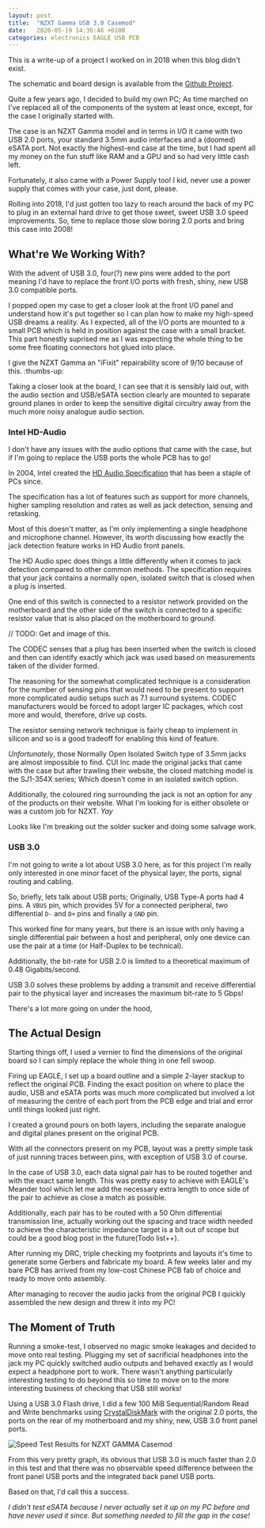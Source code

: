 ```yaml
---
layout: post
title:  "NZXT Gamma USB 3.0 Casemod"
date:   2020-05-19 14:36:46 +0100
categories: electronics EAGLE USB PCB
---
```

This is a write-up of a project I worked on in 2018 when this blog didn't exist.

The schematic and board design is available from the [Github Project](
https://github.com/bartlettD/nzxt-gamma-usb3).

Quite a few years ago, I decided to build my own PC; As time marched on I've 
replaced all of the components of the system at least once, except, for the case
 I originally started with.

The case is an NZXT Gamma model and in terms in I/O it came with two USB 2.0 
ports, your standard 3.5mm audio interfaces and a (doomed) eSATA port. Not 
exactly the highest-end case at the time, but I had spent all my money on the 
fun stuff like RAM and a GPU and so had very little cash left.

Fortunately, it also came with a Power Supply too! I kid, never use a power 
supply that comes with your case, just dont, please.

Rolling into 2018, I'd just gotten too lazy to reach around the back of my PC to
plug in an external hard drive to get those sweet, sweet USB 3.0 speed 
improvements. So, time to replace those slow boring 2.0 ports and bring this 
 case into 2008!

## What're We Working With?

With the advent of USB 3.0, four(?) new pins were added to the port meaning I'd 
have to replace the front I/O ports with fresh, shiny, new USB 3.0 compatible 
ports.

I popped open my case to get a closer look at the front I/O panel and understand 
how it's put together so I can plan how to make my high-speed USB dreams a 
reality. As I expected, all of the I/O ports are mounted to a small PCB which is 
held in position against the case with a small bracket. This part honestly 
suprised me as I was expecting the whole thing to be some free 
floating connectors hot glued into place.

I give the NZXT Gamma an "iFixit" repairability score of 9/10 because of this.
:thumbs-up:

Taking a closer look at the board, I can see that it is sensibly laid out, with 
the audio section and USB/eSATA section clearly are mounted to separate ground 
planes in order to keep the sensitive digital circuitry away from the much more 
noisy analogue audio section.

### Intel HD-Audio

I don't have any issues with the audio options that came with the case, but if 
I'm going to replace the USB ports the whole PCB has to go!

In 2004, Intel created the [HD Audio Specification](
https://en.wikipedia.org/wiki/Intel_High_Definition_Audio) that has been a 
staple of PCs since.

The specification has a lot of features such as support for more channels, 
higher sampling resolution and rates as well as jack detection, sensing and 
retasking.

Most of this doesn't matter, as I'm only implementing a single headphone and 
microphone channel. However, its worth discussing how exactly the jack 
detection feature works in HD Audio front panels.

The HD Audio spec does things a little differently when it comes to jack 
detection compared to other common methods. The specification requires that 
your jack contains a normally open, isolated switch that is closed when a plug 
is inserted.

One end of this switch is connected to a resistor network provided on the 
motherboard and the other side of the switch is connected to a specific 
resistor value that is also placed on the motherboard to ground.

// TODO: Get and image of this.

The CODEC senses that a plug has been inserted when the switch is closed and then can identify exactly which jack was used based on measurements taken of the divider formed.

The reasoning for the somewhat complicated technique is a consideration for the number of sensing pins that would need to be present to support more complicated audio setups such as 7.1 surround systems. CODEC manufacturers would be forced to adopt larger IC packages, which cost more and would, therefore, drive up costs.

The resistor sensing network technique is fairly cheap to implement in silicon and so is a good tradeoff for enabling this kind of feature.

*Unfortunately*, those Normally Open Isolated Switch type of 3.5mm jacks are almost impossible to find. CUI Inc made the original jacks that came with the case but after trawling their website, the closed matching model is the SJ1-354X series; Which doesn't come in an isolated switch option.

Additionally, the coloured ring surrounding the jack is not an option for any of the products on their website. What I'm looking for is either obsolete or was a custom job for NZXT. *Yay*

Looks like I'm breaking out the solder sucker and doing some salvage work.

### USB 3.0

I'm not going to write a lot about USB 3.0 here, as for this project I'm really
only interested in one minor facet of the physical layer, the ports, signal
routing and cabling.

So, briefly, lets talk about USB ports; Originally, USB Type-A ports had 4 pins.
A `VBUS` pin, which provides 5V for a connected peripheral, two differential `D-`
and `D+` pins and finally a `GND` pin.

This worked fine for many years, but there is an issue with only having a single
differential pair between a host and peripheral, only one device can use the pair
at a time (or Half-Duplex to be technical).

Additionally, the bit-rate for USB 2.0 is limited to a theoretical maximum of
0.48 Gigabits/second.

USB 3.0 solves these problems by adding a transmit and receive differential pair
to the physical layer and increases the maximum bit-rate to 5 Gbps!

There's a lot more going on under the hood, 


## The Actual Design

Starting things off, I used a vernier to find the dimensions of the original board so I can simply replace the whole thing in one fell swoop.

Firing up EAGLE, I set up a board outline and a simple 2-layer stackup to reflect the original PCB. Finding the exact position on where to place the audio, USB and eSATA ports was much more complicated but involved a lot of measuring the centre of each port from the PCB edge and trial and error until things looked just right.

I created a ground pours on both layers, including the separate analogue and digital planes present on the original PCB. 

With all the connectors present on my PCB, layout was a pretty simple task of just running traces between pins, with exception of USB 3.0 of course.

In the case of USB 3.0, each data signal pair has to be routed together and with the exact same length. This was pretty easy to achieve with EAGLE's Meander tool which let me add the necessary extra length to once side of the pair to achieve as close a match as possible.

Additionally, each pair has to be routed with a 50 Ohm differential transmission line, actually working out the spacing and trace width needed to achieve the characteristic impedance target is a bit out of scope but could be a good blog post in the future(Todo list++).

After running my DRC, triple checking my footprints and layouts it's time to generate some Gerbers and fabricate my board. A few weeks later and my bare PCB has arrived from my low-cost Chinese PCB fab of choice and ready to move onto assembly.

After managing to recover the audio jacks from the original PCB I quickly assembled the new design and threw it into my PC!

## The Moment of Truth

Running a smoke-test, I observed no magic smoke leakages and decided to move onto real testing.
Plugging my set of sacrificial headphones into the jack my PC quickly switched audio outputs and behaved exactly as I would expect a headphone port to work. There wasn't anything particularly interesting testing to do beyond this so time to move on to the more interesting business of checking that USB still works!

Using a USB 3.0 Flash drive, I did a few 100 MiB Sequential/Random Read and Write benchmarks using [CrystalDiskMark](https://crystalmark.info/en/software/crystaldiskmark/) with the original 2.0 ports, the ports on the rear of my motherboard and my shiny, new, USB 3.0 front panel ports.

![Speed Test Results for NZXT GAMMA Casemod](https://docs.google.com/spreadsheets/d/e/2PACX-1vSBOdGg8w3AoiV5e519aPuTeUsXt7cbHnaG9BHveeQes3GPDt3eObu8IhEk3lxy2IHo7Q17O4EWyLWU/pubchart?oid=1971193007&format=image)

From this very pretty graph, its obvious that USB 3.0 is much faster than 2.0 in this test and that there was no observable speed difference between the front panel USB ports and the integrated back panel USB ports.

Based on that, I'd call this a success.

*I didn't test eSATA because I never actually set it up on my PC before and have never used it since. But something needed to fill the gap in the case!*


